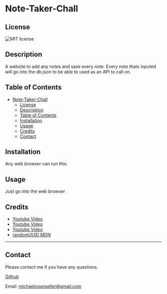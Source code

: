 # Note-Taker-Chall
  ## License
  ![MIT license](https://img.shields.io/badge/License-MIT-yellow.svg)

  ## Description 

  A website to add any notes and save every note. Every note thats inputed will go into the db.json to be able to used as an API to call on.

## Table of Contents

- [Note-Taker-Chall](#note-taker-chall)
  - [License](#license)
  - [Description](#description)
  - [Table of Contents](#table-of-contents)
  - [Installation](#installation)
  - [Usage](#usage)
  - [Credits](#credits)
  - [Contact](#contact)


## Installation

Any web browser can run this.

## Usage

Just go into the web browser

## Credits

* [Youtube Video](https://www.youtube.com/watch?v=fBNz5xF-Kx4)
* [Youtube Video](https://www.youtube.com/watch?v=iM_S4RczozU)
* [Youtube Video](https://www.youtube.com/watch?v=AZDTM0DiLG8)
* [randomUUID MDN](https://developer.mozilla.org/en-US/docs/Web/API/Crypto/randomUUID)

---

## Contact

Please contact me if you have any questions.

[Github](https://github.com/94r0372189547389)

Email: michaelcounseller@gmail.com

